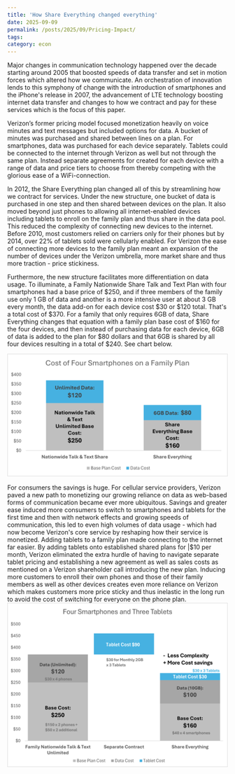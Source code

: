 ```yaml
---
title: 'How Share Everything changed everything'
date: 2025-09-09
permalink: /posts/2025/09/Pricing-Impact/
tags:
category: econ
---
```


Major changes in communication technology happened over the decade starting around 2005 that boosted speeds of data transfer and set in motion forces which altered how we communicate. An orchestration of innovation lends to this symphony of change with the introduction of smartphones and the iPhone's release in 2007, the advancement of LTE technology boosting internet data transfer and changes to how we contract and pay for these services which is the focus of this paper. 

Verizon’s former pricing model focused monetization heavily on voice minutes and text messages but included options for data. A bucket of minutes was purchased and shared between lines on a plan. For smartphones, data was purchased for each device separately. Tablets could be connected to the internet through Verizon as well but not through the same plan. Instead separate agreements for created for each device with a range of data and price tiers to choose from thereby competing with the glorious ease of a WiFi-connection.  

In 2012, the Share Everything plan changed all of this by streamlining how we contract for services. Under the new structure, one bucket of data is purchased in one step and then shared between devices on the plan. It also moved beyond just phones to allowing all internet-enabled devices including tablets to enroll on the family plan and thus share in the data pool. This reduced the complexity of connecting new devices to the internet. Before 2010, most customers relied on carriers only for their phones but by 2014, over 22% of tablets sold were cellularly enabled. For Verizon the ease of connecting more devices to the family plan meant an expansion of the number of devices under the Verizon umbrella, more market share and thus more traction - price stickiness. 

Furthermore, the new structure facilitates more differentiation on data usage.  To  illuminate, a Family Nationwide Share Talk and Text Plan with four smartphones had a base price of \$250, and if three members of the family use only 1 GB of data and another is a more intensive user at about 3 GB every month, the data add-on for each device cost \$30 or \$120 total. That's a total cost of \$370. 
For a family that only requires 6GB of data, Share Everything changes that equation with a family plan base cost of \$160 for the four devices, and then instead of purchasing data for each device, 6GB of data is added to the plan for \$80 dollars and that 6GB is shared by all four devices resulting in a total of \$240. See chart below. 

![Verizon Share Everything Pricing Comparison](/images/VerizonCase/chart1.png)


For consumers the savings is huge. 
For cellular service providers, Verizon paved a new path to monetizing our growing reliance on data as web-based forms of communication became ever more ubiquitous. Savings and greater ease induced more consumers to switch to smartphones and tablets for the first time and then with network effects and growing speeds of communication, this led to even high volumes of data usage - which had now become Verizon's core service by reshaping how their service is monetized. Adding tablets to a family plan made connecting to the internet far easier. By adding tablets onto established shared plans for |$10 per month, Verizon eliminated the extra hurdle of having to navigate separate tablet pricing and establishing a new agreement as well as sales costs as mentioned on a Verizon shareholder call introducing the new plan. Inducing more customers to enroll their own phones and those of their family members as well as other devices creates even more reliance on Verizon which makes customers more price sticky and thus inelastic in the long run to avoid the cost of switching for everyone on the phone plan.
![Verizon Share Everything Pricing Comparison](/images/VerizonCase/chart2.png)
